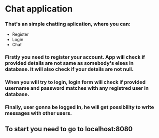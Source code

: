 # Chat application

### That's an simple chatting aplication, where you can:

* Register
* Login
* Chat

### Firstly you need to register your account. App will check if provided details are not same as somebody's elses in database. It will also check if your details are not null.

### When you will try to login, login form will check if provided username and password matches with any registred user in database.

### Finally, user gonna be logged in, he will get possibility to write messages with other users.

## To start you need to go to localhost:8080